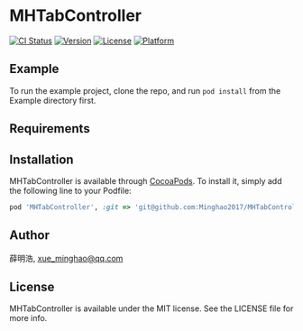 # MHTabController

[![CI Status](https://img.shields.io/travis/薛明浩/MHTabController.svg?style=flat)](https://travis-ci.org/薛明浩/MHTabController)
[![Version](https://img.shields.io/cocoapods/v/MHTabController.svg?style=flat)](https://cocoapods.org/pods/MHTabController)
[![License](https://img.shields.io/cocoapods/l/MHTabController.svg?style=flat)](https://cocoapods.org/pods/MHTabController)
[![Platform](https://img.shields.io/cocoapods/p/MHTabController.svg?style=flat)](https://cocoapods.org/pods/MHTabController)

## Example

To run the example project, clone the repo, and run `pod install` from the Example directory first.

## Requirements

## Installation

MHTabController is available through [CocoaPods](https://cocoapods.org). To install
it, simply add the following line to your Podfile:

```ruby
pod 'MHTabController', :git => 'git@github.com:Minghao2017/MHTabController.git'
```

## Author

薛明浩, xue_minghao@qq.com

## License

MHTabController is available under the MIT license. See the LICENSE file for more info.
